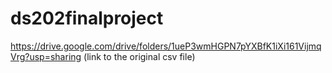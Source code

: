 # ds202finalproject
https://drive.google.com/drive/folders/1ueP3wmHGPN7pYXBfK1iXi161VijmqVrg?usp=sharing (link to the original csv file)
